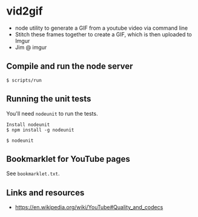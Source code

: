 vid2gif
=======

- node utility to generate a GIF from a youtube video via command line
- Stitch these frames together to create a GIF, which is then uploaded to Imgur
- Jim @ imgur

## Compile and run the node server
    
    $ scripts/run
    

## Running the unit tests
You'll need `nodeunit` to run the tests.

    Install nodeunit
    $ npm install -g nodeunit
       
    $ nodeunit
    
## Bookmarklet for YouTube pages

See `bookmarklet.txt`.

## Links and resources
- https://en.wikipedia.org/wiki/YouTube#Quality_and_codecs